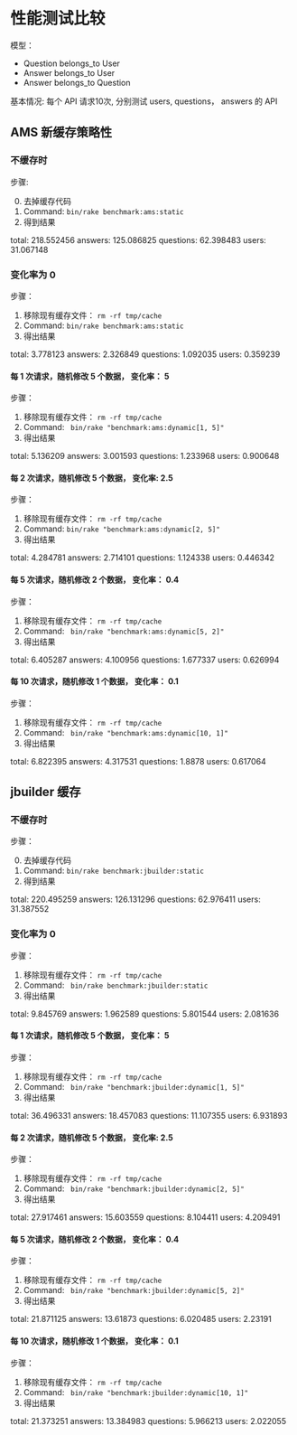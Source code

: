 # 性能测试比较

模型：
 
+ Question belongs_to User
+ Answer belongs_to User
+ Answer belongs_to Question


基本情况: 每个 API 请求10次, 分别测试 users, questions， answers 的 API

## AMS 新缓存策略性

### 不缓存时

步骤:

0. 去掉缓存代码
1. Command: `bin/rake benchmark:ams:static`
2. 得到结果

total: 218.552456 answers: 125.086825 questions: 62.398483 users: 31.067148

### 变化率为 0

步骤：

1. 移除现有缓存文件： `rm -rf tmp/cache`
2. Command: `bin/rake benchmark:ams:static`
3. 得出结果

total: 3.778123 answers: 2.326849 questions: 1.092035 users: 0.359239

#### 每 1 次请求，随机修改 5 个数据， 变化率： 5

步骤：

1. 移除现有缓存文件： `rm -rf tmp/cache`
2. Command: ` bin/rake "benchmark:ams:dynamic[1, 5]"`
3. 得出结果

total: 5.136209 answers: 3.001593 questions: 1.233968 users: 0.900648

#### 每 2 次请求，随机修改 5 个数据， 变化率: 2.5

步骤：

1. 移除现有缓存文件： `rm -rf tmp/cache`
2. Command: `bin/rake "benchmark:ams:dynamic[2, 5]"`
3. 得出结果

total: 4.284781 answers: 2.714101 questions: 1.124338 users: 0.446342

#### 每 5 次请求，随机修改 2 个数据， 变化率： 0.4

步骤：

1. 移除现有缓存文件： `rm -rf tmp/cache`
2. Command: ` bin/rake "benchmark:ams:dynamic[5, 2]"`
3. 得出结果

total: 6.405287 answers: 4.100956 questions: 1.677337 users: 0.626994

#### 每 10 次请求，随机修改 1 个数据， 变化率： 0.1

步骤：

1. 移除现有缓存文件： `rm -rf tmp/cache`
2. Command: ` bin/rake "benchmark:ams:dynamic[10, 1]"`
3. 得出结果

total: 6.822395 answers: 4.317531 questions: 1.8878 users: 0.617064

## jbuilder 缓存

### 不缓存时

步骤：

0. 去掉缓存代码
1. Command: `bin/rake benchmark:jbuilder:static`
2. 得到结果

total: 220.495259 answers: 126.131296 questions: 62.976411 users: 31.387552


### 变化率为 0

步骤：

1. 移除现有缓存文件： `rm -rf tmp/cache`
2. Command: ` bin/rake benchmark:jbuilder:static`
3. 得出结果


total: 9.845769 answers: 1.962589 questions: 5.801544 users: 2.081636

#### 每 1 次请求，随机修改 5 个数据， 变化率： 5

步骤：

1. 移除现有缓存文件： `rm -rf tmp/cache`
2. Command: ` bin/rake "benchmark:jbuilder:dynamic[1, 5]"`
3. 得出结果


total: 36.496331 answers: 18.457083 questions: 11.107355 users: 6.931893

#### 每 2 次请求，随机修改 5 个数据， 变化率: 2.5

步骤：

1. 移除现有缓存文件： `rm -rf tmp/cache`
2. Command: ` bin/rake "benchmark:jbuilder:dynamic[2, 5]"`
3. 得出结果


total: 27.917461 answers: 15.603559 questions: 8.104411 users: 4.209491

#### 每 5 次请求，随机修改 2 个数据， 变化率： 0.4

步骤：

1. 移除现有缓存文件： `rm -rf tmp/cache`
2. Command: ` bin/rake "benchmark:jbuilder:dynamic[5, 2]"`
3. 得出结果


total: 21.871125 answers: 13.61873 questions: 6.020485 users: 2.23191

#### 每 10 次请求，随机修改 1 个数据， 变化率： 0.1

步骤：

1. 移除现有缓存文件： `rm -rf tmp/cache`
2. Command: ` bin/rake "benchmark:jbuilder:dynamic[10, 1]"`
3. 得出结果

total: 21.373251 answers: 13.384983 questions: 5.966213 users: 2.022055
